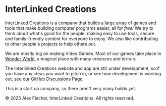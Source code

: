 # InterLinked Creations

InterLinked Creations is a company that builds a large array of games and tools that make building computer programs easier, all for _free!_ We try to think about what's good for the people, making easy to use tools, secure and family-friendly content for everyone to enjoy. We also like contributing to other people's projects to help others out.

We are mostly big on making Video Games. Most of our games take place in <a href="https://github.com/InterLinked-Creations/Wonder-World">Wonder World</a>, a magical place with many creatures and terrain. 

The Interlinked Creations website and app are still under development, so if you have any ideas you want to pitch in, or see how development is working out, see our <a href="https://github.com/InterLinked-Creations/.github/discussions">GitHub Discussions Page.</a>

This is a start up company, so there aren't very many builds yet.

<!--
👩‍💻 Useful resources - where can the community find your docs? Is there anything else the community should know?
🍿 Fun facts - what does your team eat for breakfast?
🧙 Remember, you can do mighty things with the power of [Markdown](https://docs.github.com/github/writing-on-github/getting-started-with-writing-and-formatting-on-github/basic-writing-and-formatting-syntax)
--> 


© 2025 Alex Fischer, InterLinked Creations. All rights reserved.
